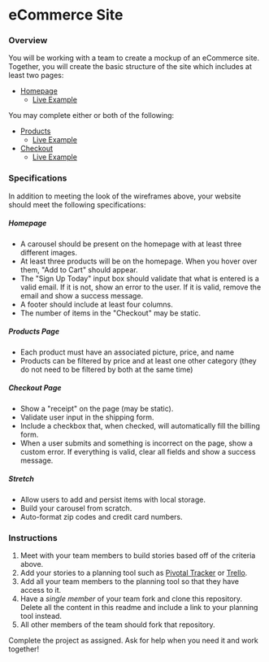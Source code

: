 # eCommerce Site

### Overview

You will be working with a team to create a mockup of an eCommerce site. Together, you will create the basic structure of the site which includes at least two pages:

* [Homepage](./mockups/homepage.png)
  * [Live Example](https://bwreid.github.io/ecommerce-example)

You may complete either or both of the following:

* [Products](./mockups/products.png)
  * [Live Example](https://bwreid.github.io/ecommerce-example/products.html)
* [Checkout](./mockups/checkout.png)
  * [Live Example](https://bwreid.github.io/ecommerce-example/checkout.html)

### Specifications

In addition to meeting the look of the wireframes above, your website should meet the following specifications:

##### Homepage

* A carousel should be present on the homepage with at least three different images.
* At least three products will be on the homepage. When you hover over them, "Add to Cart" should appear.
* The "Sign Up Today" input box should validate that what is entered is a valid email. If it is not, show an error to the user. If it is valid, remove the email and show a success message.
* A footer should include at least four columns.
* The number of items in the "Checkout" may be static.

##### Products Page

* Each product must have an associated picture, price, and name
* Products can be filtered by price and at least one other category (they do not need to be filtered by both at the same time)

##### Checkout Page

* Show a "receipt" on the page (may be static).
* Validate user input in the shipping form.
* Include a checkbox that, when checked, will automatically fill the billing form.
* When a user submits and something is incorrect on the page, show a custom error. If everything is valid, clear all fields and show a success message.

##### Stretch

* Allow users to add and persist items with local storage.
* Build your carousel from scratch.
* Auto-format zip codes and credit card numbers.

### Instructions

1. Meet with your team members to build stories based off of the criteria above.
1. Add your stories to a planning tool such as [Pivotal Tracker](https://pivotaltracker.com) or [Trello](https://trello.com).
1. Add all your team members to the planning tool so that they have access to it.
1. Have a _single member_ of your team fork and clone this repository. Delete all the content in this readme and include a link to your planning tool instead.
1. All other members of the team should fork that repository.

Complete the project as assigned. Ask for help when you need it and work together!
